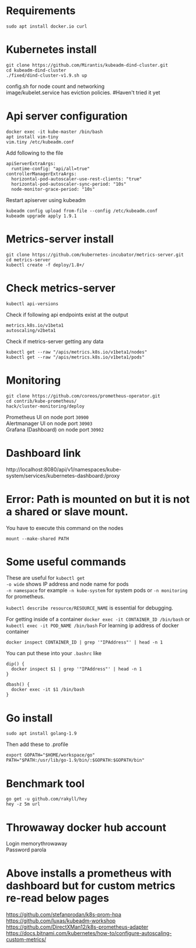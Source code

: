 # Requirements
```
sudo apt install docker.io curl
```

# Kubernetes install
```
git clone https://github.com/Mirantis/kubeadm-dind-cluster.git  
cd kubeadm-dind-cluster  
./fixed/dind-cluster-v1.9.sh up  
```
config.sh for node count and networking  
image/kubelet.service has eviction policies. #Haven't tried it yet  

# Api server configuration
```
docker exec -it kube-master /bin/bash  
apt install vim-tiny  
vim.tiny /etc/kubeadm.conf  
```
Add following to the file  
```
apiServerExtraArgs:
  runtime-config: "api/all=true"
controllerManagerExtraArgs:
  horizontal-pod-autoscaler-use-rest-clients: "true"
  horizontal-pod-autoscaler-sync-period: "10s"
  node-monitor-grace-period: "10s"
```
Restart apiserver using kubeadm  
```
kubeadm config upload from-file --config /etc/kubeadm.conf  
kubeadm upgrade apply 1.9.1  
```

# Metrics-server install
```
git clone https://github.com/kubernetes-incubator/metrics-server.git  
cd metrics-server  
kubectl create -f deploy/1.8+/  
```

# Check metrics-server
```
kubectl api-versions  
```
Check if following api endpoints exist at the output  
```
metrics.k8s.io/v1beta1  
autoscaling/v2beta1  
```
Check if metrics-server getting any data
```
kubectl get --raw "/apis/metrics.k8s.io/v1beta1/nodes"  
kubectl get --raw "/apis/metrics.k8s.io/v1beta1/pods"  
```
# Monitoring
```
git clone https://github.com/coreos/prometheus-operator.git  
cd contrib/kube-prometheus/  
hack/cluster-monitoring/deploy  
```
Prometheus UI on node port `30900`  
Alertmanager UI on node port `30903`  
Grafana (Dashboard) on node port `30902`  

# Dashboard link
http://localhost:8080/api/v1/namespaces/kube-system/services/kubernetes-dashboard:/proxy  

# Error: Path is mounted on but it is not a shared or slave mount.
You have to execute this command on the nodes
```
mount --make-shared PATH
```

# Some useful commands
These are useful for `kubectl get`  
`-o wide` shows IP address and node name for pods  
`-n namespace` for example `-n kube-system` for system
pods or `-n monitoring` for prometheus.

`kubectl describe resource/RESOURCE_NAME` is essential for debugging.

For getting inside of a container
`docker exec -it CONTAINER_ID /bin/bash` or `kubectl exec -it POD_NAME /bin/bash`
For learning ip address of docker container
```
docker inspect CONTAINER_ID | grep '"IPAddress"' | head -n 1
```
You can put these into your `.bashrc` like
```
dip() {
  docker inspect $1 | grep '"IPAddress"' | head -n 1
}

dbash() {
  docker exec -it $1 /bin/bash
}
```

# Go install
```
sudo apt install golang-1.9
```
Then add these to .profile
```
export GOPATH="$HOME/workspace/go"
PATH="$PATH:/usr/lib/go-1.9/bin/:$GOPATH:$GOPATH/bin"

```

# Benchmark tool
```
go get -u github.com/rakyll/hey  
hey -z 5m url  
```

# Throwaway docker hub account
Login memorythrowaway  
Password parola  

# Above installs a prometheus with dashboard but for custom metrics re-read below pages
https://github.com/stefanprodan/k8s-prom-hpa  
https://github.com/luxas/kubeadm-workshop  
https://github.com/DirectXMan12/k8s-prometheus-adapter  
https://docs.bitnami.com/kubernetes/how-to/configure-autoscaling-custom-metrics/  
